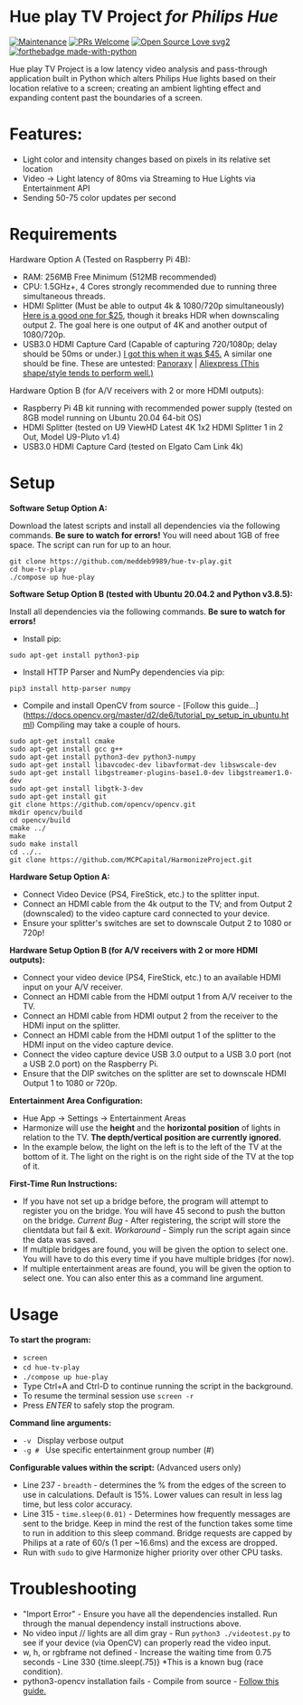 Hue play TV Project *for Philips Hue* 
============================
[![Maintenance](https://img.shields.io/maintenance/no/2021)](https://GitHub.com/meddeb9989/hue-play-tv/graphs/commit-activity) [![PRs Welcome](https://img.shields.io/badge/PRs-welcome-brightgreen.svg?style=flat-square)](http://makeapullrequest.com)<!--[![Trust](https://img.shields.io/endpoint.svg?url=https%3A%2F%2Fastronomer.ullaakut.eu%2Fshields%3Fowner%3DMCPCapital%26name%3DHarmonizeProject)](#)--> [![Open Source Love svg2](https://badges.frapsoft.com/os/v2/open-source.svg?v=103)](#)
[![forthebadge made-with-python](http://ForTheBadge.com/images/badges/made-with-python.svg)](#)

Hue play TV Project is a low latency video analysis and pass-through application built in Python which alters Philips Hue lights based on their location relative to a screen; creating an ambient lighting effect and expanding content past the boundaries of a screen.

# Features:
* Light color and intensity changes based on pixels in its relative set location
* Video -> Light latency of 80ms via Streaming to Hue Lights via Entertainment API
* Sending 50-75 color updates per second

# Requirements 
Hardware Option A (Tested on Raspberry Pi 4B):
* RAM: 256MB Free Minimum (512MB recommended)
* CPU: 1.5GHz+, 4 Cores strongly recommended due to running three simultaneous threads.
* HDMI Splitter (Must be able to output 4k & 1080/720p simultaneously) [Here is a good one for $25](https://www.amazon.com/gp/product/B07YTWV8PR/ref=ppx_yo_dt_b_search_asin_title?ie=UTF8&psc=1), though it breaks HDR when downscaling output 2. The goal here is one output of 4K and another output of 1080/720p.
* USB3.0 HDMI Capture Card (Capable of capturing 720/1080p; delay should be 50ms or under.) [I got this when it was $45.](https://www.amazon.com/gp/product/B07Z7RNDBZ/ref=ppx_yo_dt_b_search_asin_title?ie=UTF8&psc=1) A similar one should be fine. These are untested: [Panoraxy](https://www.amazon.com/Panoraxy-Capture-1080PFHD-Broadcast-Camcorder/dp/B088PYDJ22/ref=sr_1_21?dchild=1&keywords=hdmi+to+usb+3.0+capture&qid=1596386201&refinements=p_36%3A1253504011%2Cp_85%3A2470955011&rnid=2470954011&rps=1&s=electronics&sr=1-21) | [Aliexpress (This shape/style tends to perform well.)](https://www.aliexpress.com/item/4000834496145.html?spm=a2g0o.productlist.0.0.27a14df5Wc5Qoc&algo_pvid=e745d484-c811-4d2e-aebd-1403e862f148&algo_expid=e745d484-c811-4d2e-aebd-1403e862f148-15&btsid=0ab50f4415963867142714634e7e8e&ws_ab_test=searchweb0_0,searchweb201602_,searchweb201603_)

Hardware Option B (for A/V receivers with 2 or more HDMI outputs):
* Raspberry Pi 4B kit running with recommended power supply (tested on 8GB model running on Ubuntu 20.04 64-bit OS)
* HDMI Splitter (tested on U9 ViewHD Latest 4K 1x2 HDMI Splitter 1 in 2 Out, Model U9-Pluto v1.4)
* USB3.0 HDMI Capture Card (tested on Elgato Cam Link 4k)

# Setup

**Software Setup Option A:**

Download the latest scripts and install all dependencies via the following commands. **Be sure to watch for errors!** You will need about 1GB of free space. The script can run for up to an hour.

```
git clone https://github.com/meddeb9989/hue-tv-play.git
cd hue-tv-play
./compose up hue-play
```

**Software Setup Option B (tested with Ubuntu 20.04.2 and Python v3.8.5):**

Install all dependencies via the following commands. **Be sure to watch for errors!** 

* Install pip:
```
sudo apt-get install python3-pip
```
* Install HTTP Parser and NumPy dependencies via pip:
```
pip3 install http-parser numpy
```
* Compile and install OpenCV from source - [Follow this guide...] (https://docs.opencv.org/master/d2/de6/tutorial_py_setup_in_ubuntu.html) Compiling may take a couple of hours.
```
sudo apt-get install cmake
sudo apt-get install gcc g++
sudo apt-get install python3-dev python3-numpy
sudo apt-get install libavcodec-dev libavformat-dev libswscale-dev
sudo apt-get install libgstreamer-plugins-base1.0-dev libgstreamer1.0-dev
sudo apt-get install libgtk-3-dev
sudo apt-get install git
git clone https://github.com/opencv/opencv.git
mkdir opencv/build
cd opencv/build
cmake ../
make
sudo make install
cd ../..
git clone https://github.com/MCPCapital/HarmonizeProject.git
```

**Hardware Setup Option A:**

* Connect Video Device (PS4, FireStick, etc.) to the splitter input. 
* Connect an HDMI cable from the 4k output to the TV; and from Output 2 (downscaled) to the video capture card connected to your device.
* Ensure your splitter's switches are set to downscale Output 2 to 1080 or 720p!

**Hardware Setup Option B (for A/V receivers with 2 or more HDMI outputs):**

* Connect your video device (PS4, FireStick, etc.) to an available HDMI input on your A/V receiver. 
* Connect an HDMI cable from the HDMI output 1 from A/V receiver to the TV.
* Connect an HDMI cable from HDMI output 2 from the receiver to the HDMI input on the splitter.
* Connect an HDMI cable from the HDMI output 1 of the splitter to the HDMI input on the video capture device.
* Connect the video capture device USB 3.0 output to a USB 3.0 port (not a USB 2.0 port) on the Raspberry Pi. 
* Ensure that the DIP switches on the splitter are set to downscale HDMI Output 1 to 1080 or 720p.

**Entertainment Area Configuration:**

* Hue App -> Settings -> Entertainment Areas
* Harmonize will use the **height** and the **horizontal position** of lights in relation to the TV. **The depth/vertical position are currently ignored.**
* In the example below, the light on the left is to the left of the TV at the bottom of it. The light on the right is on the right side of the TV at the top of it.

**First-Time Run Instructions:**

* If you have not set up a bridge before, the program will attempt to register you on the bridge. You will have 45 second to push the button on the bridge. *Current Bug* - After registering, the script will store the clientdata but fail & exit. *Workaround* - Simply run the script again since the data was saved.
* If multiple bridges are found, you will be given the option to select one. You will have to do this every time if you have multiple bridges (for now).
* If multiple entertainment areas are found, you will be given the option to select one. You can also enter this as a command line argument.

# Usage

**To start the program:**

* `screen`
* `cd hue-tv-play`
* `./compose up hue-play`
* Type Ctrl+A and Ctrl-D to continue running the script in the background.
* To resume the terminal session use `screen -r`
* Press *ENTER* to safely stop the program.

**Command line arguments:**

* `-v `           Display verbose output
* `-g # `         Use specific entertainment group number (#)

**Configurable values within the script:** (Advanced users only)

* Line 237 - `breadth` - determines the % from the edges of the screen to use in calculations. Default is 15%. Lower values can result in less lag time, but less color accuracy.
* Line 315 - `time.sleep(0.01)` - Determines how frequently messages are sent to the bridge. Keep in mind the rest of the function takes some time to run in addition to this sleep command. Bridge requests are capped by Philips at a rate of 60/s (1 per ~16.6ms) and the excess are dropped.
* Run with `sudo` to give Harmonize higher priority over other CPU tasks.

# Troubleshooting

* "Import Error" - Ensure you have all the dependencies installed. Run through the manual dependency install instructions above.
* No video input // lights are all dim gray - Run `python3 ./videotest.py` to see if your device (via OpenCV) can properly read the video input.
* w, h, or rgbframe not defined - Increase the waiting time from 0.75 seconds - Line 330 {time.sleep(.75)} *This is a known bug (race condition).
* python3-opencv installation fails - Compile from source - [Follow this guide.](https://pimylifeup.com/raspberry-pi-opencv/)
